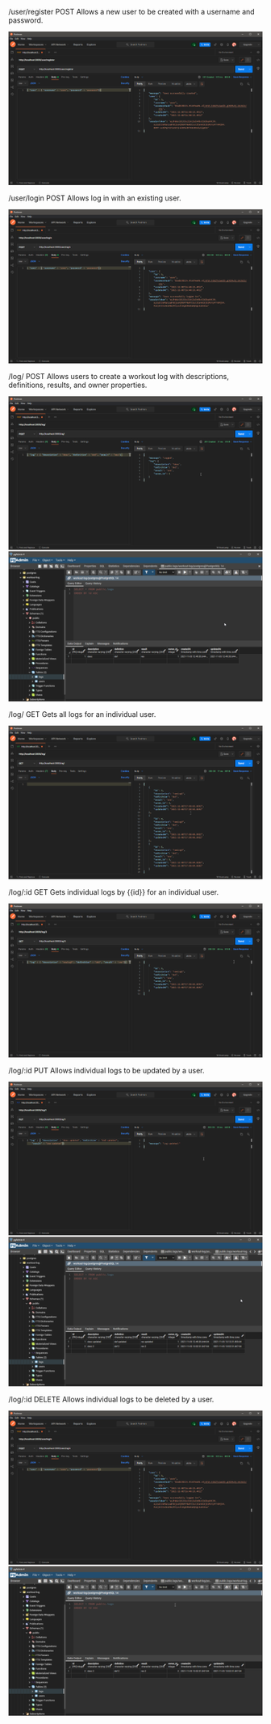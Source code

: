 /user/register 	POST 	    Allows a new user to be created with a username and password.

![POST /user/register - postman](readmeImages/Postman_6jglnTYdch.png)

/user/login 	POST 	    Allows log in with an existing user.

![POST user/login - postman](readmeImages/Postman_HofMIOneZF.png)

/log/           POST 	    Allows users to create a workout log with descriptions, definitions, results, and owner properties.

![POST /log/ - postman](readmeImages/Postman_mzIe6waRdK.png)
![POST /log/ - pgAdmin](readmeImages/pgAdmin4_YuyJEF1pGl.png)

/log/           GET 	    Gets all logs for an individual user.

![GET /log/ - postman](readmeImages/Postman_0slrHjunU3.png)

/log/:id        GET         Gets individual logs by {{id}} for an individual user.

![GET /log/:id - postman](readmeImages/Postman_vFQy8GSIUB.png)

/log/:id        PUT 	    Allows individual logs to be updated by a user.

![PUT /log/:id - postman](readmeImages/Postman_QY1yAztjPp.png)
![PUT /log/:id - pgAdmin](readmeImages/pgAdmin4_JlIVfQerJD.png)

/log/:id 	    DELETE 	    Allows individual logs to be deleted by a user.

![DELETE /log/:id - postman](readmeImages/Postman_HofMIOneZF.png)
![DELETE /log/:id - pgAdmin](readmeImages/pgAdmin4_0QLKdkmMmy.png)
